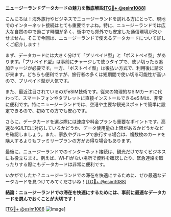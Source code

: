 **ニュージーランドデータカードの魅力を徹底解説[[TG💪+ @esim1088](https://t.me/s/esim1088)]**

こんにちは！海外旅行やビジネスでニュージーランドを訪れる方にとって、現地でのインターネット接続はとても重要ですよね。特に、ニュージーランドでは広大な自然の中で過ごす時間が多く、街中でも郊外でも安定した通信環境が欠かせません。そこで今回は、ニュージーランドで使えるデータカードについて詳しくご紹介します！

まず、データカードには大きく分けて「プリペイド型」と「ポストペイ型」があります。「プリペイド型」は事前にチャージして使うタイプで、使い切ったら追加チャージが必要です。一方、「ポストペイ型」は後払い方式で、利用後に請求が来ます。どちらも便利ですが、旅行者の多くは短期間で使い切る可能性が高いので、プリペイド型が人気です。

また、最近注目されているのがeSIM技術です。従来の物理的なSIMカードに代わって、スマートフォンやタブレットに直接インストールできるeSIMは、非常に便利です。特にニュージーランドでは、空港や主要な観光スポットで簡単に設定できるので、初めての方でも安心です。

さらに、データカードを選ぶ際には速度や料金プランも重要なポイントです。高速な4G/LTEに対応しているかどうか、データ使用量の上限があるかどうかなどを確認しましょう。また、家族やグループで旅行する場合は、複数枚のカードを購入するよりもファミリープランの方がお得な場合もあります。

最後に、ニュージーランドでのインターネット接続は、観光だけでなくビジネスにも役立ちます。例えば、Wi-Fiがない場所で資料を確認したり、緊急連絡を取ったりする際にもデータカードは非常に便利です。

いかがでしたか？ニュージーランドでの滞在を快適にするために、ぜひ最適なデータカードを見つけてみてくださいね！[[TG💪+ @esim1088](https://t.me/s/esim1088)]

**結論：ニュージーランドでの滞在を快適にするためには、事前に最適なデータカードを選んでおくことが大切です！**

[[TG💪+ @esim1088](https://t.me/s/esim1088) ![Image](https://i.postimg.cc/Y0z9fWf4/image.png)]